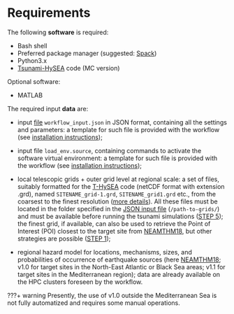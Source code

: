 # **Requirements**

The following **software** is required: 

* Bash shell
* Preferred package manager (suggested: <a href=../../spack/env_spack target="_blank"> Spack</a>)
* Python3.x
* <a href=../../background/Tsunami-HySEA target="_blank">Tsunami-HySEA</a> code (MC version)

Optional software:

* MATLAB

The required input **data** are:

* input <a href=../json_input target="_blank">file</a> `workflow_input.json` in JSON format, containing all the settings and parameters: a template for such file is provided with the workflow (see  <a href=../installation target="_blank">installation instructions</a>);

* input file `load_env.source`, containing commands to activate the software virtual environment: a template for such file is provided with the workflow (see  <a href=../installation target="_blank">installation instructions</a>); 

* local telescopic grids + outer grid level at regional scale: a set of files, suitably formatted for the <a href=../../background/Tsunami-HySEA target="_blank">T-HySEA</a> code (netCDF format with extension .grd), named `SITENAME_grid-1.grd`, `SITENAME_grid1.grd` etc., from the coarsest to the finest resolution (<a href=../grids target="_blank">more details</a>). All these files must be located in the folder specified in the <a href=../json_input target="_blank">JSON input file</a> (`/path-to-grids/`) and must be available before running the tsunami simulations (<a href=../../workflow_steps/step5 target="_blank">STEP 5</a>); the finest grid, if available, can also be used to retrieve the Point of Interest (POI) closest to the target site from <a href=../../background/neamthm18 target="_blank">NEAMTHM18</a>, but other strategies are possible (<a href=../../workflow_steps/step1 target="_blank">STEP 1</a>);

* regional hazard model for locations, mechanisms, sizes, and probabilities of occurrence of earthquake sources (here <a href=../../background/neamthm18 target="_blank">NEAMTHM18</a>; v1.0 for target sites in the North-East Atlantic or Black Sea areas; v1.1 for target sites in the Mediterranean region); data are already available on the HPC clusters foreseen by the workflow.

???+ warning
    Presently, the use of v1.0 outside the Mediterranean Sea is not fully automatized and requires some manual operations.